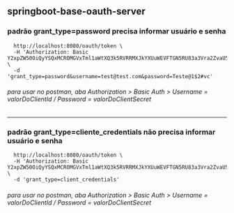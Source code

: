 ## springboot-base-oauth-server

### padrão grant_type=password precisa informar usuário e senha
```curl -X POST \
  http://localhost:8080/oauth/token \
  -H 'Authorization: Basic Y2xpZW50OiQyYSQxMCROMGVxTml1aWtXQ3k5RVRRMXJkYXUuWEVFTGN5RU83a3Vra2ZvaU5JU2svOUY3Z3c2ZUIwVw==' \
  -d 'grant_type=password&username=test@test.com&password=Teste@1$2#vc'
```
###### para usar no postman, aba Authorization > Basic Auth > Username = valorDoClientId / Password = valorDoClientSecret

<hr></hr>

### padrão grant_type=cliente_credentials não precisa informar usuário e senha

```curl -X POST \
  http://localhost:8080/oauth/token \
  -H 'Authorization: Basic Y2xpZW50OiQyYSQxMCROMGVxTml1aWtXQ3k5RVRRMXJkYXUuWEVFTGN5RU83a3Vra2ZvaU5JU2svOUY3Z3c2ZUIwVw==' \
  -d 'grant_type=client_credentials'
```
###### para usar no postman, aba Authorization > Basic Auth > Username = valorDoClientId / Password = valorDoClientSecret